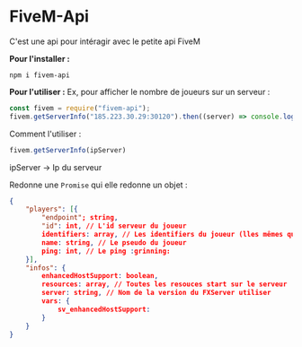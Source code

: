 # FiveM-Api
C'est une api pour intéragir avec le petite api FiveM

**Pour l'installer :**
```
npm i fivem-api
```
**Pour l'utiliser :**
Ex, pour afficher le nombre de joueurs sur un serveur : 
```javascript
const fivem = require("fivem-api");
fivem.getServerInfo("185.223.30.29:30120").then((server) => console.log(server.players.length))
```
Comment l'utiliser : 
```javascript
fivem.getServerInfo(ipServer)
```
ipServer -> Ip du serveur

Redonne une `Promise` qui elle redonne un objet :
```json
{
	"players": [{
		"endpoint"; string,
		"id": int, // L'id serveur du joueur
		identifiers: array, // Les identifiers du joueur (lles mêmes que dans les resources FiveM)
		name: string, // Le pseudo du joueur
		ping: int, // Le ping :grinning:
	}],
	"infos": {
		enhancedHostSupport: boolean,
		resources: array, // Toutes les resouces start sur le serveur
		server: string, // Nom de la version du FXServer utiliser
		vars: {
			sv_enhancedHostSupport: 
		}
	}
}
```
<!--stackedit_data:
eyJoaXN0b3J5IjpbMjAyOTkwOTMzNywyNDU5MjgxMDIsMTM2Nj
c4MzExM119
-->
